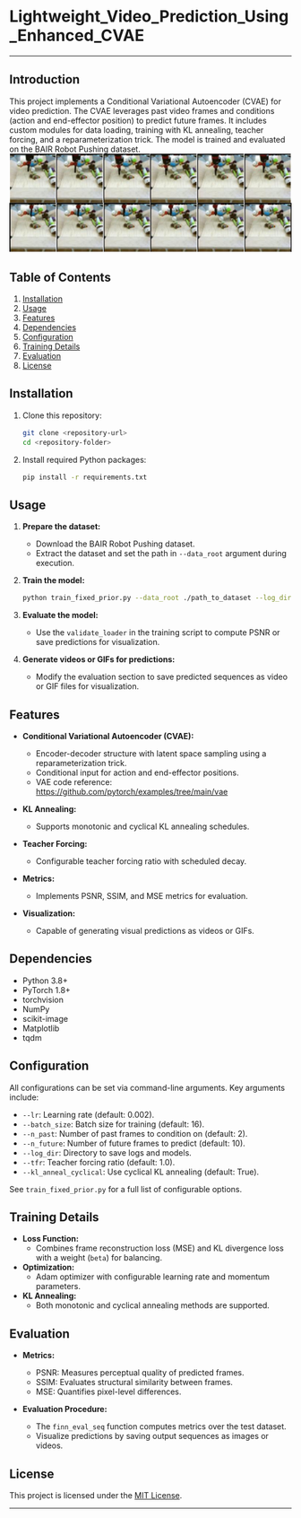 # Lightweight_Video_Prediction_Using_Enhanced_CVAE

---

## Introduction

This project implements a Conditional Variational Autoencoder (CVAE) for video prediction. The CVAE leverages past video frames and conditions (action and end-effector position) to predict future frames. It includes custom modules for data loading, training with KL annealing, teacher forcing, and a reparameterization trick. The model is trained and evaluated on the BAIR Robot Pushing dataset.
![image](https://github.com/Benson5376/Lightweight_Video_Prediction_Using_Enhanced_CVAE/blob/main/resourses/gt_12frame.PNG)

## Table of Contents

1. [Installation](#installation)
2. [Usage](#usage)
3. [Features](#features)
4. [Dependencies](#dependencies)
5. [Configuration](#configuration)
6. [Training Details](#training-details)
7. [Evaluation](#evaluation)
8. [License](#license)

## Installation

1. Clone this repository:
   ```bash
   git clone <repository-url>
   cd <repository-folder>
   ```
2. Install required Python packages:
   ```bash
   pip install -r requirements.txt
   ```

## Usage

1. **Prepare the dataset:**
   - Download the BAIR Robot Pushing dataset.
   - Extract the dataset and set the path in `--data_root` argument during execution.

2. **Train the model:**
   ```bash
   python train_fixed_prior.py --data_root ./path_to_dataset --log_dir ./logs --niter 40
   ```

3. **Evaluate the model:**
   - Use the `validate_loader` in the training script to compute PSNR or save predictions for visualization.

4. **Generate videos or GIFs for predictions:**
   - Modify the evaluation section to save predicted sequences as video or GIF files for visualization.

## Features

- **Conditional Variational Autoencoder (CVAE):**
  - Encoder-decoder structure with latent space sampling using a reparameterization trick.
  - Conditional input for action and end-effector positions.
  - VAE code reference: https://github.com/pytorch/examples/tree/main/vae  
- **KL Annealing:**
  - Supports monotonic and cyclical KL annealing schedules.

- **Teacher Forcing:**
  - Configurable teacher forcing ratio with scheduled decay.

- **Metrics:**
  - Implements PSNR, SSIM, and MSE metrics for evaluation.

- **Visualization:**
  - Capable of generating visual predictions as videos or GIFs.

## Dependencies

- Python 3.8+
- PyTorch 1.8+
- torchvision
- NumPy
- scikit-image
- Matplotlib
- tqdm

## Configuration

All configurations can be set via command-line arguments. Key arguments include:

- `--lr`: Learning rate (default: 0.002).
- `--batch_size`: Batch size for training (default: 16).
- `--n_past`: Number of past frames to condition on (default: 2).
- `--n_future`: Number of future frames to predict (default: 10).
- `--log_dir`: Directory to save logs and models.
- `--tfr`: Teacher forcing ratio (default: 1.0).
- `--kl_anneal_cyclical`: Use cyclical KL annealing (default: True).

See `train_fixed_prior.py` for a full list of configurable options.

## Training Details

- **Loss Function:**
  - Combines frame reconstruction loss (MSE) and KL divergence loss with a weight (`beta`) for balancing.
- **Optimization:**
  - Adam optimizer with configurable learning rate and momentum parameters.
- **KL Annealing:**
  - Both monotonic and cyclical annealing methods are supported.

## Evaluation

- **Metrics:**
  - PSNR: Measures perceptual quality of predicted frames.
  - SSIM: Evaluates structural similarity between frames.
  - MSE: Quantifies pixel-level differences.

- **Evaluation Procedure:**
  - The `finn_eval_seq` function computes metrics over the test dataset.
  - Visualize predictions by saving output sequences as images or videos.


## License

This project is licensed under the [MIT License](LICENSE).

---


